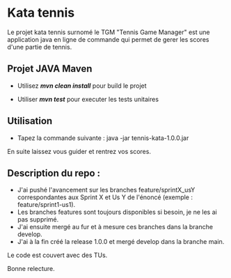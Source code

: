 # Kata tennis

Le projet kata tennis surnomé le TGM "Tennis Game Manager" est une application java en ligne de commande qui permet de gerer les scores d'une partie de tennis.

## Projet JAVA Maven

- Utilisez _**mvn clean install**_ pour build le projet

- Utiliser _**mvn test**_ pour executer les tests unitaires

## Utilisation

- Tapez la commande suivante : java -jar tennis-kata-1.0.0.jar

En suite laissez vous guider et rentrez vos scores.

## Description du repo :

- J'ai pushé l'avancement sur les branches feature/sprintX_usY correspondantes aux Sprint X et Us Y de l'énoncé (exemple : feature/sprint1-us1).
- Les branches features sont toujours disponibles si besoin, je ne les ai pas supprimé.
- J'ai ensuite mergé au fur et à mesure ces branches dans la branche develop.
- J'ai à la fin créé la release 1.0.0 et mergé develop dans la branche main.

Le code est couvert avec des TUs.

Bonne relecture.
